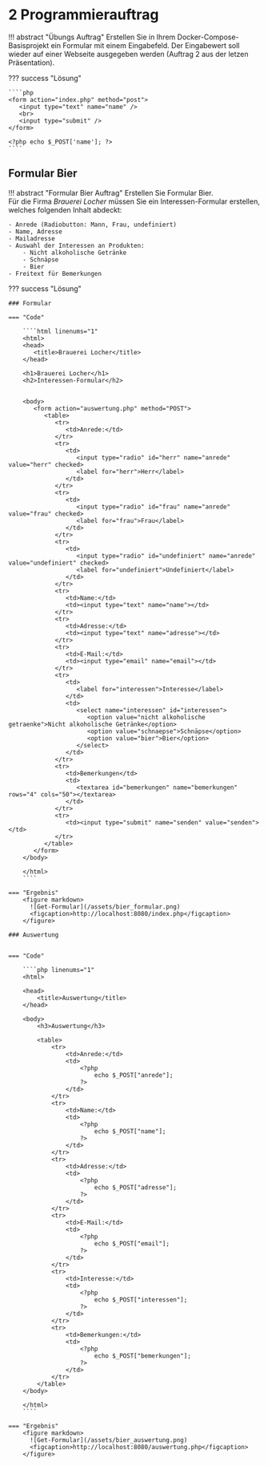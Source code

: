 # 2 Programmierauftrag

!!! abstract "Übungs Auftrag"
    Erstellen Sie in Ihrem Docker-Compose-Basisprojekt ein Formular mit einem Eingabefeld. Der Eingabewert
    soll wieder auf einer Webseite ausgegeben werden (Auftrag 2 aus der letzen Präsentation).

??? success "Lösung"
    
    ````php
    <form action="index.php" method="post">
       <input type="text" name="name" />
       <br>
       <input type="submit" />
    </form>

    <?php echo $_POST['name']; ?>
    ````

## Formular Bier
!!! abstract "Formular Bier Auftrag"
    Erstellen Sie Formular Bier. <br>
    Für die Firma *Brauerei Locher* müssen Sie ein Interessen-Formular erstellen, welches folgenden Inhalt abdeckt: <br>
    
    - Anrede (Radiobutton: Mann, Frau, undefiniert)
    - Name, Adresse
    - Mailadresse
    - Auswahl der Interessen an Produkten:
        - Nicht alkoholische Getränke
        - Schnäpse
        - Bier
    - Freitext für Bemerkungen

??? success "Lösung"

    ### Formular

    === "Code"

        ````html linenums="1"
        <html>
        <head>
           <title>Brauerei Locher</title>
        </head>

        <h1>Brauerei Locher</h1>
        <h2>Interessen-Formular</h2>


        <body>
           <form action="auswertung.php" method="POST">
              <table>
                 <tr>
                    <td>Anrede:</td>
                 </tr>
                 <tr>
                    <td>
                       <input type="radio" id="herr" name="anrede" value="herr" checked>
                       <label for="herr">Herr</label>
                    </td>
                 </tr>
                 <tr>
                    <td>
                       <input type="radio" id="frau" name="anrede" value="frau" checked>
                       <label for="frau">Frau</label>
                    </td>
                 </tr>
                 <tr>
                    <td>
                       <input type="radio" id="undefiniert" name="anrede" value="undefiniert" checked>
                       <label for="undefiniert">Undefiniert</label>
                    </td>
                 </tr>
                 <tr>
                    <td>Name:</td>
                    <td><input type="text" name="name"></td>
                 </tr>
                 <tr>
                    <td>Adresse:</td>
                    <td><input type="text" name="adresse"></td>
                 </tr>
                 <tr>
                    <td>E-Mail:</td>
                    <td><input type="email" name="email"></td>
                 </tr>
                 <tr>
                    <td>
                       <label for="interessen">Interesse</label>
                    </td>
                    <td>
                       <select name="interessen" id="interessen">
                          <option value="nicht alkoholische getraenke">Nicht alkoholische Getränke</option>
                          <option value="schnaepse">Schnäpse</option>
                          <option value="bier">Bier</option>
                       </select>
                    </td>
                 </tr>
                 <tr>
                    <td>Bemerkungen</td>
                    <td>
                       <textarea id="bemerkungen" name="bemerkungen" rows="4" cols="50"></textarea>
                    </td>
                 </tr>
                 <tr>
                    <td><input type="submit" name="senden" value="senden"></td>
                 </tr>
              </table>
           </form>
        </body>

        </html>
        ````

    === "Ergebnis"
        <figure markdown>
          ![Get-Formular](/assets/bier_formular.png)
          <figcaption>http://localhost:8080/index.php</figcaption>
        </figure>

    ### Auswertung


    === "Code"

        ````php linenums="1"
        <html>

        <head>
            <title>Auswertung</title>
        </head>

        <body>
            <h3>Auswertung</h3>

            <table>
                <tr>
                    <td>Anrede:</td>
                    <td>
                        <?php
                            echo $_POST["anrede"];
                        ?>
                    </td>
                </tr>
                <tr>
                    <td>Name:</td>
                    <td>
                        <?php
                            echo $_POST["name"];
                        ?>
                    </td>
                </tr>
                <tr>
                    <td>Adresse:</td>
                    <td>
                        <?php
                            echo $_POST["adresse"];
                        ?>
                    </td>
                </tr>
                <tr>
                    <td>E-Mail:</td>
                    <td>
                        <?php
                            echo $_POST["email"];
                        ?>
                    </td>
                </tr>
                <tr>
                    <td>Interesse:</td>
                    <td>
                        <?php
                            echo $_POST["interessen"];
                        ?>
                    </td>
                </tr>
                <tr>
                    <td>Bemerkungen:</td>
                    <td>
                        <?php
                            echo $_POST["bemerkungen"];
                        ?>
                    </td>
                </tr>
            </table>
        </body>

        </html>
        ````

    === "Ergebnis"
        <figure markdown>
          ![Get-Formular](/assets/bier_auswertung.png)
          <figcaption>http://localhost:8080/auswertung.php</figcaption>
        </figure>